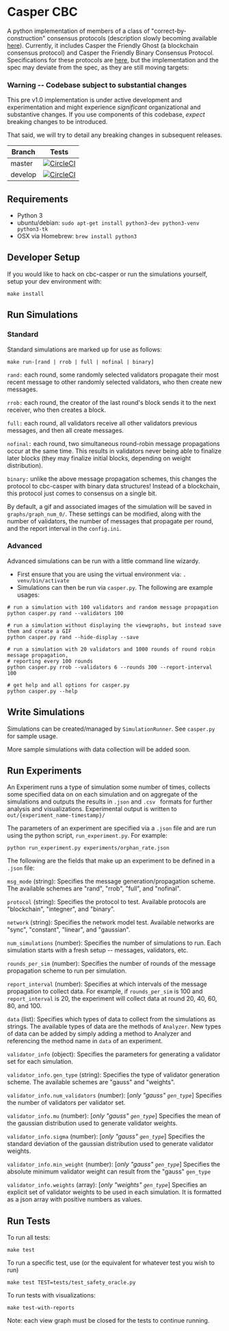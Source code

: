 # Casper CBC
A python implementation of members of a class of "correct-by-construction" consensus protocols (description slowly becoming available [here](https://github.com/ethereum/research/tree/master/papers/cbc-consensus)). Currently, it includes Casper the Friendly Ghost (a blockchain consensus protocol) and Casper the Friendly Binary Consensus Protocol. Specifications for these protocols are [here](https://github.com/ethereum/research/tree/master/papers/CasperTFG), but the implementation and the spec may deviate from the spec, as they are still moving targets:  

### Warning -- Codebase subject to substantial changes
This pre v1.0 implementation is under active development and experimentation
and might experience _significant_ organizational and substantive changes.
If you use components of this codebase, _expect_ breaking changes to be
introduced.

That said, we will try to detail any breaking changes in subsequent releases.

Branch    | Tests
----------|------
master    | [![CircleCI](https://circleci.com/gh/ethereum/cbc-casper/tree/master.svg?style=svg&circle-token=071bd3b625fc240222d1add41dc796ec8bee077d)](https://circleci.com/gh/ethereum/cbc-casper/tree/master)
develop   | [![CircleCI](https://circleci.com/gh/ethereum/cbc-casper/tree/develop.svg?style=svg&circle-token=071bd3b625fc240222d1add41dc796ec8bee077d)](https://circleci.com/gh/ethereum/cbc-casper/tree/develop)

## Requirements
* Python 3
* ubuntu/debian: `sudo apt-get install python3-dev python3-venv python3-tk`
* OSX via Homebrew: `brew install python3`


## Developer Setup
If you would like to hack on cbc-casper or run the simulations yourself, setup your dev environment with:

```
make install
```

## Run Simulations
### Standard
Standard simulations are marked up for use as follows:


```
make run-[rand | rrob | full | nofinal | binary]
```

`rand:` each round, some randomly selected validators propagate their most recent message to other randomly selected validators, who then create new messages.

`rrob:` each round, the creator of the last round's block sends it to the next receiver, who then creates a block.

`full:` each round, all validators receive all other validators previous messages, and then all create messages.

`nofinal:` each round, two simultaneous round-robin message propagations occur at the same time. This results in validators never being able to finalize later blocks (they may finalize initial blocks, depending on weight distribution).

`binary:` unlike the above message propagation schemes, this changes the protocol to cbc-casper with binary data structures! Instead of a blockchain, this protocol just comes to consensus on a single bit.

By default, a gif and associated images of the simulation will be saved in `graphs/graph_num_0/`. These settings can be modified, along with the number of validators, the number of messages that propagate per round, and the report interval in the `config.ini`.

### Advanced
Advanced simulations can be run with a little command line wizardy.
- First ensure that you are using the virtual environment via: `. venv/bin/activate`
- Simulations can then be run via `casper.py`. The following are example usages:
```
# run a simulation with 100 validators and random message propagation
python casper.py rand --validators 100

# run a simulation without displaying the viewgraphs, but instead save them and create a GIF
python casper.py rand --hide-display --save

# run a simulation with 20 validators and 1000 rounds of round robin message propagation,
# reporting every 100 rounds
python casper.py rrob --validators 6 --rounds 300 --report-interval 100

# get help and all options for casper.py
python casper.py --help
```

## Write Simulations
Simulations can be created/managed by `SimulationRunner`. See `casper.py` for sample usage.

More sample simulations with data collection will be added soon.

## Run Experiments
An Experiment runs a type of simulation some number of times, collects some
specified data on on each simulation and on aggregate of the simulations and
outputs the results in `.json` and `.csv ` formats for further analysis and visualizations.
Experimental output is written to `out/{experiment_name-timestamp}/`

The parameters of an experiment are specified via a `.json` file and are run
using the python script, `run_experiment.py`. For example:

```
python run_experiment.py experiments/orphan_rate.json
```

The following are the fields that make up an experiment to be defined in a `.json` file:

`msg_mode` (string): Specifies the message generation/propagation scheme. The
available schemes are "rand", "rrob", "full", and "nofinal".

`protocol` (string): Specifies the protocol to test. Available protocols are
"blockchain", "integner", and "binary".

`network` (string): Specifies the network model test. Available networks are
"sync", "constant", "linear", and "gaussian".

`num_simulations` (number): Specifies the number of simulations to run. Each
simulation starts with a fresh setup -- messages, validators, etc.

`rounds_per_sim` (number): Specifies the number of rounds of the message
propagation scheme to run per simulation.

`report_interval` (number): Specifies at which intervals of the message
propagation to collect data. For example, if `rounds_per_sim` is 100 and `report_interval` is 20,
the experiment will collect data at round 20, 40, 60, 80, and 100.

`data` (list): Specifies which types of data to collect from the simulations as
strings. The available types of data are the methods of `Analyzer`. New types of data
can be added by simply adding a method to Analyzer and referencing the method
name in `data` of an experiment.

`validator_info` (object): Specifies the parameters for generating a validator
set for each simulation.

`validator_info.gen_type` (string): Specifies the type of validator generation
scheme. The available schemes are "gauss" and "weights".

`validator_info.num_validators` (number): [*only "gauss" `gen_type`*]
Specifies the number of validators per validator set.

`validator_info.mu` (number): [*only "gauss" `gen_type`*]
Specifies the mean of the gaussian distribution used to generate validator weights.

`validator_info.sigma` (number): [*only "gauss" `gen_type`*]
Specifies the standard deviation of the gaussian distribution used to generate validator weights.

`validator_info.min_weight` (number): [*only "gauss" `gen_type`*]
Specifies the absolute minimum validator weight can result from the "gauss"
`gen_type`

`validator_info.weights` (array): [*only "weights" `gen_type`*]
Specifies an explicit set of validator weights to be used in each simulation.
It is formatted as a json array with positive numbers as values.

## Run Tests
To run all tests:

```
make test
```

To run a specific test, use (or the equivalent for whatever test you wish to run)

```
make test TEST=tests/test_safety_oracle.py
```

To run tests with visualizations:
```
make test-with-reports
```
Note: each view graph must be closed for the tests to continue running.
